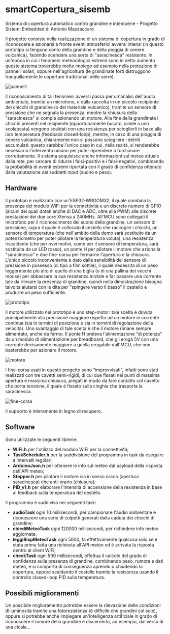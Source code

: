 # smartCopertura_sisemb
Sistema di copertura automatico contro grandine e intemperie - Progetto Sistemi Embedded di Antonio Mazzaccaro

Il progetto consiste nella realizzazione di un sistema di copertura in grado di riconoscere e azionarsi a fronte eventi atmosferici avversi intensi (in questo prototipo si tengono conto della grandine e della pioggia di cenere vulcanica), facendo scendere una sorta di "saracinesca" resistente.
In un'epoca in cui i fenomeni meteorologici estremi sono in netto aumento questo sistema troverebbe molto impiego ad esempio nella protezione di pannelli solari, oppure nell'agricoltura (le grandinate forti distruggono tranquillamente le coperture tradizionali delle serre).

![pannelli](./asset/images/pannelli.jpg)

Il riconoscimento di tali fenomeni avversi passa per un'analisi dell'audio ambientale, tramite un microfono, e dalla raccolta in un piccolo recipiente dei chicchi di grandine (o del materiale vulcanico), tramite un sensore di pressione che ne segnala la presenza, mentre la chiusura della "saracinesca" si compie azionando un motore.
Alla fine della grandinata i chicchi presenti nel recipiente (opportunamente bucato, simile a uno scolapasta) vengono scaldati con una resistenza per scioglierli in base alla loro temperatura (feedback closed-loop), mentre, in caso di una pioggia di cenere vulcanica, chiaramente non si possono sciogliere i detriti accumulati: questo sarebbe l'unico caso in cui, nella realtà, si renderebbe necessario l'intervento umano per poter riprendere a funzionare correttamente.
Il sistema acquisisce anche informazioni sul meteo attuale dalla rete, per cercare di ridurre i falsi-positivi e i falsi-negativi, combinando la probabilità di eventi estremi riportata con il grado di confidenza ottenuto dalla valutazione dei suddetti input (suono e peso).

## Hardware
Il prototipo è realizzato con un'ESP32-WROOM32, il quale combina la presenza del modulo WiFi per la connettività e un discreto numero di GPIO (alcuni dei quali dotati anche di DAC e ADC, oltre alla PWM) alle discrete prestazioni dei due core Xtensa a 240MHz. All'MCU sono collegati il microfono per il riconoscimento del suono della grandine, un sensore di pressione, sopra il quale è collocato il cestello che raccoglie i chicchi, un sensore di temperatura (che nell'ambito della demo sarà sostituito da un potenziometro per poter pilotare la temperatura voluta), una resistenza riscaldante (che per ovvi motivi, come per il sensore di temperatura, sarà sostituita da un LED rosso), un ponte H per pilotare il motore che aziona la "saracinesca" e due fine-corsa per fermarne l'apertura e la chiusura.
L'unico piccolo inconveniente è dato dalla sensibilità del sensore di pressione in possesso (di tipo a film sottile), il quale necessita di un peso leggermente più alto di quello di una biglia (o di una pallina dei vecchi mouse) per abbassare la sua resistenza iniziale e far passare una corrente tale da rilevare la presenza di grandine, quindi nella dimostrazione bisogna talvolta aiutarsi con le dita per "spingere verso il basso" il cestello e produrre un peso sufficiente.

![prototipo](./asset/images/prototipo.jpg)

Il motore utilizzato nel prototipo è uno step-motor: tale scelta è dovuta principalmente alla precisione maggiore rispetto ad un motore in corrente continua (sia in termini di posizione e sia in termini di regolazione della velocità). Uno svantaggio di tale scelta è che il motore rimane sempre alimentato, anche da fermo. Il ponte H preleva l'alimentazione "di potenza" da un modulo di alimentazione per breadboard, che gli eroga 5V con una corrente decisamente maggiore a quella erogabile dall'MCU, che non basterebbe per azionare il motore.

![motore](./asset/images/motore.jpg)

I fine-corsa usati in questo progetto sono "improvvisati", infatti sono stati realizzati con tre cavetti semi-rigidi, di cui due fissati nei punti di massima apertura e massima chiusura, piegati in modo da fare contatto col cavetto che porta tensione, il quale è fissato sulla cinghia che trasporta la saracinesca.

![fine-corsa](./asset/images/fine-corsa.jpg)

Il supporto è interamente in legno di recupero.

## Software
Sono utilizzate le seguenti librerie:
- **WiFi.h** per l'utilizzo del modulo WiFi per la connettività;
- **TaskScheduler.h** per la suddivisione del programma in task da eseguire a intervalli regolari;
- **ArduinoJson.h** per ottenere le info sul meteo dal payload della risposta dell'API meteo;
- **Stepper.h** per pilotare il motore sia in senso orario (apertura saracinesca) che anti-orario (chiusura);
- **PID_v1.h** per elaborare l'intensità di accensione della resistenza in base al feedback sulla temperatura del cestello.

Il programma è suddiviso nei seguenti task:
- **audioTask** ogni 10 millisecondi, per campionare l'audio ambientale e riconoscere una serie di colpetti generati dalla caduta dei chicchi di grandine;
- **chiediMeteoTask** ogni 120000 millisecondi, per richiedere info meteo aggiornate;
- **leggiRispMeteoTask** ogni 5000, fa effettivamente qualcosa solo se è stata prima fatta una richiesta all'API meteo ed è arrivata la risposta dentro al client WiFi;
- **checkTask** ogni 500 millisecondi, effettua il calcolo del grado di confidenza sulla presenza di grandine, combinando peso, rumore e dati meteo, e si comporta di conseguenza aprendo o chiudendo la copertura, oppure scaldando il cestello tramite la resistenza usando il controllo closed-loop PID sulla temperatura.

## Possibili miglioramenti
Un possibile miglioramento potrebbe essere la rilevazione delle condizioni di luminosità tramite una fotoresistenza (è difficile che grandini col sole), oppure si potrebbe anche impiegare un'intelligenza artificiale in grado di riconoscere il rumore della grandine e discernerlo, ad esempio, dal verso di una cicala...